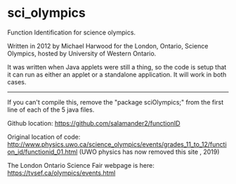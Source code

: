 sci_olympics
============

Function Identification for science olympics.

Written in 2012 by Michael Harwood for the London, Ontario, Science Olympics, hosted by University of Western Ontario.

It was written when Java applets were still a thing, so the code is setup that it can run as either an applet or a standalone application. It will work in both cases.

------------------
If you can't compile this, remove the "package sciOlympics;" from the first line of each of the 5 java files.

Github location: https://github.com/salamander2/functionID

Original location of code: http://www.physics.uwo.ca/science_olympics/events/grades_11_to_12/function_id/functionid_01.html  (UWO physics has now removed this site , 2019)

The London Ontario Science Fair webpage is here: https://tvsef.ca/olympics/events.html 
